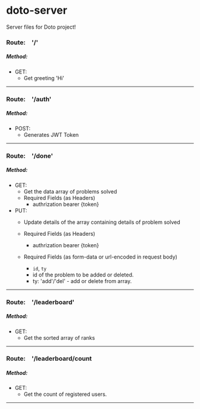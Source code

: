 # doto-server
Server files for Doto project!

### Route:&emsp;'/'
##### Method: 
* GET: 
    * Get greeting 'Hi'
----

### Route:&emsp;'/auth'
##### Method: 

* POST: 
    * Generates JWT Token
----

### Route:&emsp;'/done'
##### Method: 
* GET: 
    * Get the data array of problems solved
    * Required Fields (as Headers)
        * authrization bearer {token}
* PUT:
    * Update details of the array containing details of problem solved
    * Required Fields (as Headers)
        * authrization bearer {token}
    
    * Required Fields (as form-data or url-encoded in request body)
        * ``id``, ``ty``
        * id of the problem to be added or deleted.
        * ty: 'add'/'del' - add or delete from array.
----
### Route:&emsp;'/leaderboard'
##### Method: 
* GET: 
    * Get the sorted array of ranks
----
### Route:&emsp;'/leaderboard/count
##### Method: 
* GET:  
    * Get the count of registered users.
----
